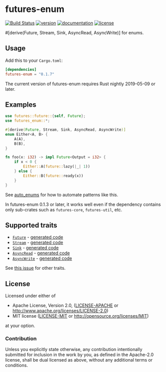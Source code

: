 # futures-enum

[![Build Status](https://travis-ci.com/taiki-e/futures-enum.svg?branch=master)](https://travis-ci.com/taiki-e/futures-enum)
[![version](https://img.shields.io/crates/v/futures-enum.svg)](https://crates.io/crates/futures-enum/)
[![documentation](https://docs.rs/futures-enum/badge.svg)](https://docs.rs/futures-enum/)
[![license](https://img.shields.io/crates/l/futures-enum.svg)](https://crates.io/crates/futures-enum/)

\#\[derive(Future, Stream, Sink, AsyncRead, AsyncWrite)\] for enums.

## Usage

Add this to your `Cargo.toml`:

```toml
[dependencies]
futures-enum = "0.1.7"
```

The current version of futures-enum requires Rust nightly 2019-05-09 or later.

## Examples

```rust
use futures::future::{self, Future};
use futures_enum::*;

#[derive(Future, Stream, Sink, AsyncRead, AsyncWrite)]
enum Either<A, B> {
    A(A),
    B(B),
}

fn foo(x: i32) -> impl Future<Output = i32> {
    if x < 0 {
        Either::A(future::lazy(|_| 1))
    } else {
        Either::B(future::ready(x))
    }
}
```

See [auto_enums](https://github.com/taiki-e/auto_enums) for how to automate patterns like this.

In futures-enum 0.1.3 or later, it works well even if the dependency contains only sub-crates such as `futures-core`, `futures-util`, etc.

## Supported traits

* [`Future`](https://doc.rust-lang.org/std/future/trait.Future.html) - [generated code](doc/future.md)
* [`Stream`](https://rust-lang-nursery.github.io/futures-api-docs/0.3.0-alpha.16/futures/stream/trait.Stream.html) - [generated code](doc/stream.md)
* [`Sink`](https://rust-lang-nursery.github.io/futures-api-docs/0.3.0-alpha.16/futures/sink/trait.Sink.html) - [generated code](doc/sink.md)
* [`AsyncRead`](https://rust-lang-nursery.github.io/futures-api-docs/0.3.0-alpha.16/futures/io/trait.AsyncRead.html) - [generated code](doc/async_read.md)
* [`AsyncWrite`](https://rust-lang-nursery.github.io/futures-api-docs/0.3.0-alpha.16/futures/io/trait.AsyncWrite.html) - [generated code](doc/async_write.md)

See [this issue](https://github.com/taiki-e/auto_enums/issues/11) for other traits.

## License

Licensed under either of

* Apache License, Version 2.0, ([LICENSE-APACHE](LICENSE-APACHE) or <http://www.apache.org/licenses/LICENSE-2.0>)
* MIT license ([LICENSE-MIT](LICENSE-MIT) or <http://opensource.org/licenses/MIT>)

at your option.

### Contribution

Unless you explicitly state otherwise, any contribution intentionally submitted for inclusion in the work by you, as defined in the Apache-2.0 license, shall be dual licensed as above, without any additional terms or conditions.
